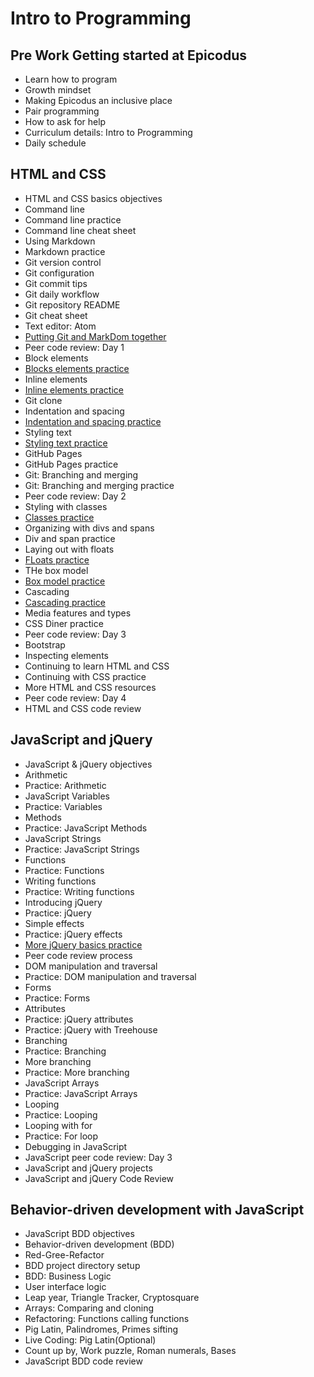 # Intro to Programming
## Pre Work Getting started at Epicodus
- Learn how to program
- Growth mindset
- Making Epicodus an inclusive place
- Pair programming
- How to ask for help
- Curriculum details: Intro to Programming
- Daily schedule

## HTML and CSS
- HTML and CSS basics objectives
- Command line
- Command line practice
- Command line cheat sheet
- Using Markdown
- Markdown practice
- Git version control
- Git configuration
- Git commit tips
- Git daily workflow
- Git repository README
- Git cheat sheet
- Text editor: Atom
- [Putting Git and MarkDom together](https://github.com/SonyaMoisset/CODECAMP-Epicodus/tree/master/introToProgramming/HTMLandCSS)
- Peer code review: Day 1
- Block elements
- [Blocks elements practice](https://github.com/SonyaMoisset/CODECAMP-Epicodus/tree/master/introToProgramming/HTMLandCSS/MyFirstWebsite)
- Inline elements
- [Inline elements practice](https://github.com/SonyaMoisset/CODECAMP-Epicodus/tree/master/introToProgramming/HTMLandCSS/MyFirstWebsite)
- Git clone
- Indentation and spacing
- [Indentation and spacing practice](https://github.com/SonyaMoisset/CODECAMP-Epicodus/tree/master/introToProgramming/HTMLandCSS/cookie-recipe)
- Styling text
- [Styling text practice](https://github.com/SonyaMoisset/CODECAMP-Epicodus/tree/master/introToProgramming/HTMLandCSS/MyFirstWebsite)
- GitHub Pages
- GitHub Pages practice
- Git: Branching and merging
- Git: Branching and merging practice
- Peer code review: Day 2
- Styling with classes
- [Classes practice](https://github.com/SonyaMoisset/CODECAMP-Epicodus/tree/master/introToProgramming/HTMLandCSS/MyFirstWebsite)
- Organizing with divs and spans
- Div and span practice
- Laying out with floats
- [FLoats practice](https://github.com/SonyaMoisset/CODECAMP-Epicodus/tree/master/introToProgramming/HTMLandCSS/MyFirstWebsite)
- THe box model
- [Box model practice](https://github.com/SonyaMoisset/CODECAMP-Epicodus/tree/master/introToProgramming/HTMLandCSS/MyFirstWebsite)
- Cascading
- [Cascading practice](https://github.com/SonyaMoisset/CODECAMP-Epicodus/tree/master/introToProgramming/HTMLandCSS/MyFirstWebsite)
- Media features and types
- CSS Diner practice
- Peer code review: Day 3
- Bootstrap
- Inspecting elements
- Continuing to learn HTML and CSS
- Continuing with CSS practice
- More HTML and CSS resources
- Peer code review: Day 4
- HTML and CSS code review

## JavaScript and jQuery
- JavaScript & jQuery objectives
- Arithmetic
- Practice: Arithmetic
- JavaScript Variables
- Practice: Variables
- Methods
- Practice: JavaScript Methods
- JavaScript Strings
- Practice: JavaScript Strings
- Functions
- Practice: Functions
- Writing functions
- Practice: Writing functions
- Introducing jQuery
- Practice: jQuery
- Simple effects
- Practice: jQuery effects
- [More jQuery basics practice](https://github.com/SonyaMoisset/CODECAMP-Epicodus/tree/master/introToProgramming/JSandjQuery/flashcardSite)
- Peer code review process
- DOM manipulation and traversal
- Practice: DOM manipulation and traversal
- Forms
- Practice: Forms
- Attributes
- Practice: jQuery attributes
- Practice: jQuery with Treehouse
- Branching
- Practice: Branching
- More branching
- Practice: More branching
- JavaScript Arrays
- Practice: JavaScript Arrays
- Looping
- Practice: Looping
- Looping with for
- Practice: For loop
- Debugging in JavaScript
- JavaScript peer code review: Day 3
- JavaScript and jQuery projects
- JavaScript and jQuery Code Review

## Behavior-driven development with JavaScript
- JavaScript BDD objectives
- Behavior-driven development (BDD)
- Red-Gree-Refactor
- BDD project directory setup
- BDD: Business Logic
- User interface logic
- Leap year, Triangle Tracker, Cryptosquare
- Arrays: Comparing and cloning
- Refactoring: Functions calling functions
- Pig Latin, Palindromes, Primes sifting
- Live Coding: Pig Latin(Optional)
- Count up by, Work puzzle, Roman numerals, Bases
- JavaScript BDD code review
